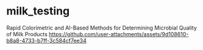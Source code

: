 # milk_testing
Rapid Colorimetric and AI-Based Methods for Determining Microbial Quality of Milk Products
https://github.com/user-attachments/assets/9d108610-b8a8-4733-b7ff-3c584cf7ee34


